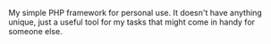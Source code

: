 My simple PHP framework for personal use. It doesn't have anything unique, just a useful tool for my tasks that might come in handy for someone else.
